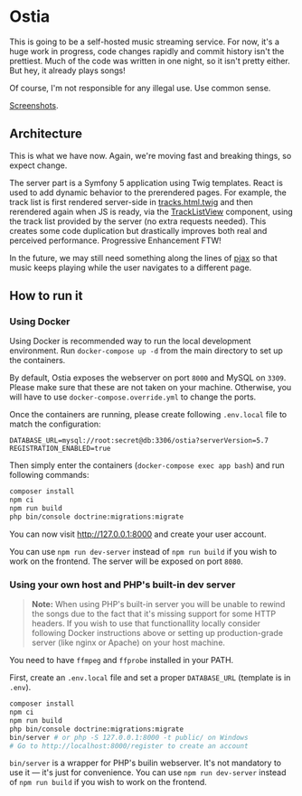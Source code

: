 # Ostia

This is going to be a self-hosted music streaming service.  For now, it's a huge
work in progress, code changes rapidly and commit history isn't the prettiest.
Much of the code was written in one night, so it isn't pretty either.  But hey,
it already plays songs!

Of course, I'm not responsible for any illegal use.  Use common sense.

[Screenshots](https://github.com/logarytm/ostia/tree/master/docs).

## Architecture

This is what we have now. Again, we're moving fast and breaking things, so
expect change.

The server part is a Symfony 5 application using Twig templates.  React is used
to add dynamic behavior to the prerendered pages.  For example, the track list
is first rendered server-side in
[tracks.html.twig](https://github.com/logarytm/ostia/blob/master/templates/library/tracks.html.twig)
and then rerendered again when JS is ready, via the
[TrackListView](https://github.com/logarytm/ostia/blob/master/assets/tracks/TrackListView.tsx)
component, using the track list provided by the server (no extra requests
needed). This creates some code duplication but drastically improves both real
and perceived performance.  Progressive Enhancement FTW!

In the future, we may still need something along the lines of
[pjax](https://github.com/defunkt/jquery-pjax) so that music keeps playing while
the user navigates to a different page.

## How to run it

### Using Docker
Using Docker is recommended way to run the local development environment. Run
`docker-compose up -d` from the main directory to set up the containers.

By default, Ostia exposes the webserver on port `8000` and MySQL on `3309`. Please
make sure that these are not taken on your machine. Otherwise, you will have to
use `docker-compose.override.yml` to change the ports.

Once the containers are running, please create following `.env.local` file to
match the configuration:

```
DATABASE_URL=mysql://root:secret@db:3306/ostia?serverVersion=5.7
REGISTRATION_ENABLED=true
```

Then simply enter the containers (`docker-compose exec app bash`) and run following
commands:

```bash
composer install
npm ci
npm run build
php bin/console doctrine:migrations:migrate
```

You can now visit http://127.0.0.1:8000 and create your user account.

You can use `npm run dev-server` instead of `npm run build` if you wish
to work on the frontend. The server will be exposed on port `8080`.

### Using your own host and PHP's built-in dev server

> **Note:** When using PHP's built-in server you will be unable to rewind the songs
> due to the fact that it's missing support for some HTTP headers. If you wish to
> use that functionallity locally consider following Docker instructions above or
> setting up production-grade server (like nginx or Apache) on your host machine.

You need to have `ffmpeg` and `ffprobe` installed in your PATH.

First, create an `.env.local` file and set a proper `DATABASE_URL` (template is
in `.env`).

```sh
composer install
npm ci
npm run build
php bin/console doctrine:migrations:migrate
bin/server # or php -S 127.0.0.1:8000 -t public/ on Windows
# Go to http://localhost:8000/register to create an account
```

`bin/server` is a wrapper for PHP's builin webserver.  It's not mandatory to use
it — it's just for convenience.  You can use `npm run dev-server` instead of
`npm run build` if you wish to work on the frontend.
